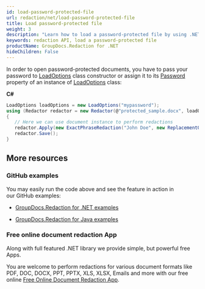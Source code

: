 ```yaml
---
id: load-password-protected-file
url: redaction/net/load-password-protected-file
title: Load password-protected file
weight: 3
description: "Learn how to load a password-protected file by using .NET redaction API"
keywords: redaction API, load a password-protected file
productName: GroupDocs.Redaction for .NET
hideChildren: False
---
```

In order to open password-protected documents, you have to pass your password to [LoadOptions](https://reference.groupdocs.com/net/redaction/groupdocs.redaction.options/loadoptions) class constructor or assign it to its [Password](https://reference.groupdocs.com/net/redaction/groupdocs.redaction.options/loadoptions/properties/password) property of an instance of [LoadOptions](https://reference.groupdocs.com/net/redaction/groupdocs.redaction.options/loadoptions) class:

**C#**

```csharp
LoadOptions loadOptions = new LoadOptions("mypassword");
using (Redactor redactor = new Redactor(@"protected_sample.docx", loadOptions))
{
   // Here we can use document instance to perform redactions
   redactor.Apply(new ExactPhraseRedaction("John Doe", new ReplacementOptions("[personal]")));
   redactor.Save();
}
```

## More resources

### GitHub examples

You may easily run the code above and see the feature in action in our GitHub examples:

*   [GroupDocs.Redaction for .NET examples](https://github.com/groupdocs-redaction/GroupDocs.Redaction-for-.NET)
    
*   [GroupDocs.Redaction for Java examples](https://github.com/groupdocs-redaction/GroupDocs.Redaction-for-Java)
    

### Free online document redaction App

Along with full featured .NET library we provide simple, but powerful free Apps.

You are welcome to perform redactions for various document formats like PDF, DOC, DOCX, PPT, PPTX, XLS, XLSX, Emails and more with our free online [Free Online Document Redaction App](https://products.groupdocs.app/redaction).
